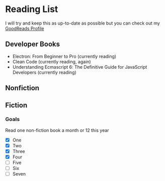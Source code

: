 # Reading List

I will try and keep this as up-to-date as possible but you can check out my [GoodReads Profile](https://www.goodreads.com/user/show/76416288-shane-connor)

## Developer Books

* Electron: From Beginner to Pro (currently reading)
* Clean Code (currently reading, again)
* Understanding Ecmascript 6: The Definitive Guide for JavaScript Developers (currently reading)

## Nonfiction

## Fiction

### Goals

Read one non-fiction book a month or 12 this year

* [X] One
* [X] Two
* [X] Three
* [X] Four
* [ ] Five
* [ ] Six
* [ ] Seven
